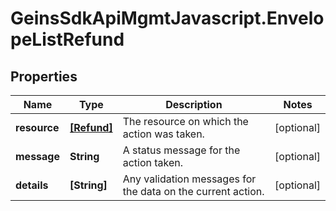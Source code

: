 # GeinsSdkApiMgmtJavascript.EnvelopeListRefund

## Properties

Name | Type | Description | Notes
------------ | ------------- | ------------- | -------------
**resource** | [**[Refund]**](Refund.md) | The resource on which the action was taken. | [optional] 
**message** | **String** | A status message for the action taken. | [optional] 
**details** | **[String]** | Any validation messages for the data on the current action. | [optional] 


